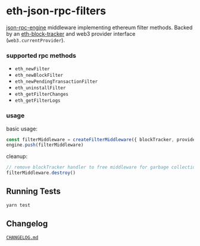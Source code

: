 # eth-json-rpc-filters

[json-rpc-engine](https://github.com/kumavis/json-rpc-engine) middleware implementing ethereum filter methods.
Backed by an [eth-block-tracker](https://github.com/MetaMask/eth-block-tracker) and web3 provider interface (`web3.currentProvider`).

### supported rpc methods
- `eth_newFilter`
- `eth_newBlockFilter`
- `eth_newPendingTransactionFilter`
- `eth_uninstallFilter`
- `eth_getFilterChanges`
- `eth_getFilterLogs`

### usage

basic usage:
```js
const filterMiddleware = createFilterMiddleware({ blockTracker, provider })
engine.push(filterMiddleware)
```

cleanup:
```js
// remove blockTracker handler to free middleware for garbage collection
filterMiddleware.destroy()
```

## Running Tests

```bash
yarn test
```

## Changelog
[`CHANGELOG.md`](./CHANGELOG.md)
